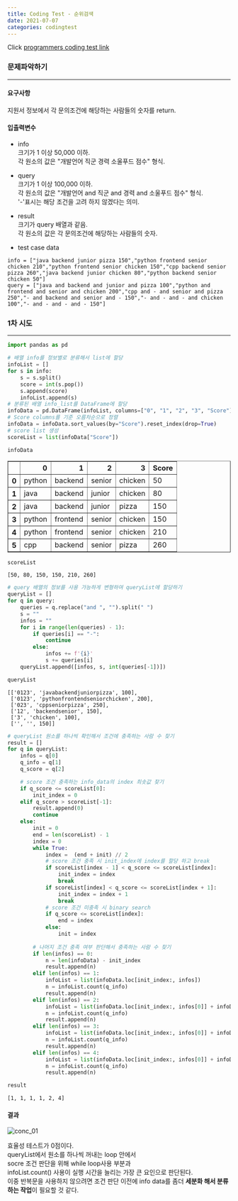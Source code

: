 ```yaml
---
title: Coding Test - 순위검색
date: 2021-07-07
categories: codingtest
---
```


Click [programmers coding test link](https://programmers.co.kr/learn/challenges)

### 문제파악하기
___
#### 요구사항
지원서 정보에서 각 문의조건에 해당하는 사람들의 숫자를 return.

#### 입출력변수
- info    
크기가 1 이상 50,000 이하.  
각 원소의 값은 "개발언어 직군 경력 소울푸드 점수" 형식.

- query    
크기가 1 이상 100,000 이하.  
각 원소의 값은 "개발언어 and 직군 and 경력 and 소울푸드 점수" 형식.  
'-'표시는 해당 조건을 고려 하지 않겠다는 의미.

- result    
크기가 query 배열과 같음.  
각 원소의 값은 각 문의조건에 해당하는 사람들의 숫자. 

- test case data
```
info = ["java backend junior pizza 150","python frontend senior chicken 210","python frontend senior chicken 150","cpp backend senior pizza 260","java backend junior chicken 80","python backend senior chicken 50"]
query = ["java and backend and junior and pizza 100","python and frontend and senior and chicken 200","cpp and - and senior and pizza 250","- and backend and senior and - 150","- and - and - and chicken 100","- and - and - and - 150"]
```

### 1차 시도
___
```python
import pandas as pd
```


```python
# 배열 info를 정보별로 분류해서 list에 할당
infoList = []
for s in info:
    s = s.split()
    score = int(s.pop())
    s.append(score)
    infoList.append(s)
# 분류된 배열 info_list를 DataFrame에 할당
infoData = pd.DataFrame(infoList, columns=["0", "1", "2", "3", "Score"])
# Score columns를 기준 오름차순으로 정렬
infoData = infoData.sort_values(by="Score").reset_index(drop=True)
# score list 생성
scoreList = list(infoData["Score"])
```


```python
infoData
```




<div>
<style scoped>
    .dataframe tbody tr th:only-of-type {
        vertical-align: middle;
    }

    .dataframe tbody tr th {
        vertical-align: top;
    }

    .dataframe thead th {
        text-align: right;
    }
</style>
<table border="1" class="dataframe">
  <thead>
    <tr style="text-align: right;">
      <th></th>
      <th>0</th>
      <th>1</th>
      <th>2</th>
      <th>3</th>
      <th>Score</th>
    </tr>
  </thead>
  <tbody>
    <tr>
      <th>0</th>
      <td>python</td>
      <td>backend</td>
      <td>senior</td>
      <td>chicken</td>
      <td>50</td>
    </tr>
    <tr>
      <th>1</th>
      <td>java</td>
      <td>backend</td>
      <td>junior</td>
      <td>chicken</td>
      <td>80</td>
    </tr>
    <tr>
      <th>2</th>
      <td>java</td>
      <td>backend</td>
      <td>junior</td>
      <td>pizza</td>
      <td>150</td>
    </tr>
    <tr>
      <th>3</th>
      <td>python</td>
      <td>frontend</td>
      <td>senior</td>
      <td>chicken</td>
      <td>150</td>
    </tr>
    <tr>
      <th>4</th>
      <td>python</td>
      <td>frontend</td>
      <td>senior</td>
      <td>chicken</td>
      <td>210</td>
    </tr>
    <tr>
      <th>5</th>
      <td>cpp</td>
      <td>backend</td>
      <td>senior</td>
      <td>pizza</td>
      <td>260</td>
    </tr>
  </tbody>
</table>
</div>




```python
scoreList
```




    [50, 80, 150, 150, 210, 260]




```python
# query 배열의 정보를 사용 가능하게 변형하여 queryList에 할당하기
queryList = []
for q in query:
    queries = q.replace("and ", "").split(" ")
    s = ""
    infos = ""
    for i in range(len(queries) - 1):
        if queries[i] == "-":
            continue
        else:
            infos += f'{i}'
            s += queries[i]
    queryList.append([infos, s, int(queries[-1])])
```


```python
queryList
```




    [['0123', 'javabackendjuniorpizza', 100],
     ['0123', 'pythonfrontendseniorchicken', 200],
     ['023', 'cppseniorpizza', 250],
     ['12', 'backendsenior', 150],
     ['3', 'chicken', 100],
     ['', '', 150]]




```python
# queryList 원소를 하나씩 확인해서 조건에 충족하는 사람 수 찾기 
result = []
for q in queryList:
    infos = q[0]
    q_info = q[1]
    q_score = q[2]

    # score 조건 충족하는 info_data의 index 최솟값 찾기
    if q_score <= scoreList[0]:
        init_index = 0
    elif q_score > scoreList[-1]:
        result.append(0)
        continue
    else:    
        init = 0
        end = len(scoreList) - 1
        index = 0
        while True:
            index =  (end + init) // 2
            # score 조건 충족 시 init_index에 index를 할당 하고 break
            if scoreList[index - 1] < q_score <= scoreList[index]:
                init_index = index
                break
            if scoreList[index] < q_score <= scoreList[index + 1]:
                init_index = index + 1
                break
            # score 조건 미충족 시 binary search
            if q_score <= scoreList[index]:
                end = index
            else:
                init = index
                
        # 나머지 조건 충족 여부 판단해서 충족하는 사람 수 찾기 
        if len(infos) == 0:
            n = len(infoData) - init_index
            result.append(n)
        elif len(infos) == 1:
            infoList = list(infoData.loc[init_index:, infos])
            n = infoList.count(q_info)
            result.append(n)
        elif len(infos) == 2:
            infoList = list(infoData.loc[init_index:, infos[0]] + infoData.loc[init_index:, infos[1]])
            n = infoList.count(q_info)
            result.append(n)
        elif len(infos) == 3:
            infoList = list(infoData.loc[init_index:, infos[0]] + infoData.loc[init_index:, infos[1]] + infoData.loc[init_index:, infos[2]])
            n = infoList.count(q_info)
            result.append(n)
        elif len(infos) == 4:
            infoList = list(infoData.loc[init_index:, infos[0]] + infoData.loc[init_index:, infos[1]] + infoData.loc[init_index:, infos[2]] + infoData.loc[init_index:, infos[3]])
            n = infoList.count(q_info)
            result.append(n)
```


```python
result
```




    [1, 1, 1, 1, 2, 4]




#### 결과
![conc_01](https://user-images.githubusercontent.com/86001773/125594598-a41bd7dc-8e85-4123-9722-00eeaf41b587.PNG)

효율성 테스트가 0점이다.  
queryList에서 원소를 하나씩 꺼내는 loop 안에서   
socre 조건 판단을 위해 while loop사용 부분과   
infoList.count() 사용이 실행 시간을 늘리는 가장 큰 요인으로 판단된다.   
이중 반복문을 사용하지 않으려면 조건 판단 이전에 info data를 좀더 **세분화 해서 분류하는 작업**이 필요할 것 같다.   


